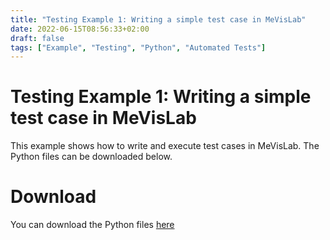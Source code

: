 ```yaml
---
title: "Testing Example 1: Writing a simple test case in MeVisLab"
date: 2022-06-15T08:56:33+02:00
draft: false
tags: ["Example", "Testing", "Python", "Automated Tests"]
---
```


# Testing Example 1: Writing a simple test case in MeVisLab
This example shows how to write and execute test cases in MeVisLab. The Python files can be downloaded below.

# Download
You can download the Python files [here](/examples/testing/Example1/TestCases.zip)

